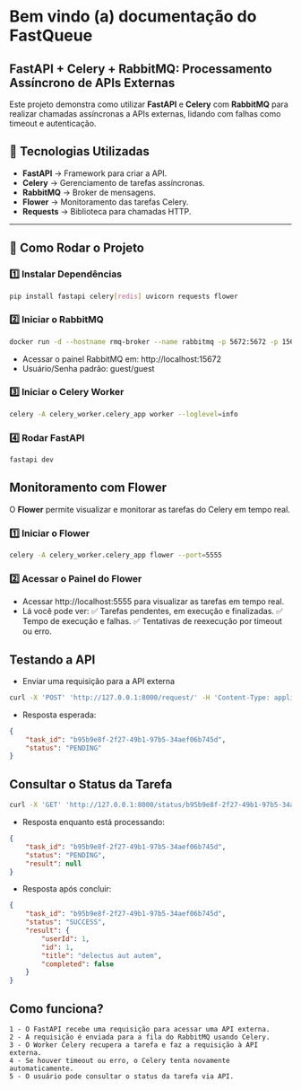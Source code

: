 # Bem vindo (a) documentação do FastQueue

## FastAPI + Celery + RabbitMQ: Processamento Assíncrono de APIs Externas

Este projeto demonstra como utilizar **FastAPI** e **Celery** com **RabbitMQ** para realizar chamadas assíncronas a APIs externas, lidando com falhas como timeout e autenticação.

## 📌 Tecnologias Utilizadas
- **FastAPI** → Framework para criar a API.
- **Celery** → Gerenciamento de tarefas assíncronas.
- **RabbitMQ** → Broker de mensagens.
- **Flower** → Monitoramento das tarefas Celery.
- **Requests** → Biblioteca para chamadas HTTP.

---

## 🚀 Como Rodar o Projeto

### 1️⃣ Instalar Dependências
```bash
pip install fastapi celery[redis] uvicorn requests flower
```

### 2️⃣ Iniciar o RabbitMQ

```bash
docker run -d --hostname rmq-broker --name rabbitmq -p 5672:5672 -p 15672:15672 rabbitmq:management
```
* Acessar o painel RabbitMQ em: http://localhost:15672
* Usuário/Senha padrão: guest/guest

### 3️⃣ Iniciar o Celery Worker

```bash
celery -A celery_worker.celery_app worker --loglevel=info
```

### 4️⃣ Rodar FastAPI
```bash
fastapi dev
```

## Monitoramento com Flower

O **Flower** permite visualizar e monitorar as tarefas do Celery em tempo real. 


### 1️⃣ Iniciar o Flower
```bash
celery -A celery_worker.celery_app flower --port=5555
```

### 2️⃣ Acessar o Painel do Flower
* Acessar http://localhost:5555 para visualizar as tarefas em tempo real.
* Lá você pode ver: ✅ Tarefas pendentes, em execução e finalizadas.
✅ Tempo de execução e falhas.
✅ Tentativas de reexecução por timeout ou erro.


## Testando a API

* Enviar uma requisição para a API externa
```bash
curl -X 'POST' 'http://127.0.0.1:8000/request/' -H 'Content-Type: application/json' -d '{"url": "https://jsonplaceholder.typicode.com/todos/1", "token": "meu_token"}'
```

* Resposta esperada:
```JSON
{
    "task_id": "b95b9e8f-2f27-49b1-97b5-34aef06b745d",
    "status": "PENDING"
}
```

## Consultar o Status da Tarefa
```bash
curl -X 'GET' 'http://127.0.0.1:8000/status/b95b9e8f-2f27-49b1-97b5-34aef06b745d'
```

* Resposta enquanto está processando:
```JSON
{
    "task_id": "b95b9e8f-2f27-49b1-97b5-34aef06b745d",
    "status": "PENDING",
    "result": null
}
```

* Resposta após concluir:
```JSON
{
    "task_id": "b95b9e8f-2f27-49b1-97b5-34aef06b745d",
    "status": "SUCCESS",
    "result": {
        "userId": 1,
        "id": 1,
        "title": "delectus aut autem",
        "completed": false
    }
}
```

## Como funciona?

    1 - O FastAPI recebe uma requisição para acessar uma API externa.
    2 - A requisição é enviada para a fila do RabbitMQ usando Celery.
    3 - O Worker Celery recupera a tarefa e faz a requisição à API externa.
    4 - Se houver timeout ou erro, o Celery tenta novamente automaticamente.
    5 - O usuário pode consultar o status da tarefa via API.
